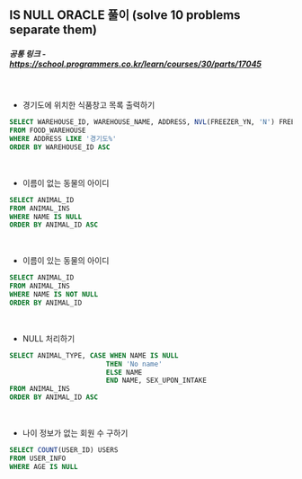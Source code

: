 ## IS NULL ORACLE 풀이 (solve 10 problems separate them)

##### 공통 링크 - https://school.programmers.co.kr/learn/courses/30/parts/17045

<br/>

- 경기도에 위치한 식품창고 목록 출력하기

```SQL
SELECT WAREHOUSE_ID, WAREHOUSE_NAME, ADDRESS, NVL(FREEZER_YN, 'N') FREEZER_YN
FROM FOOD_WAREHOUSE
WHERE ADDRESS LIKE '경기도%'
ORDER BY WAREHOUSE_ID ASC
```

<br/>

- 이름이 없는 동물의 아이디

```SQL
SELECT ANIMAL_ID
FROM ANIMAL_INS
WHERE NAME IS NULL
ORDER BY ANIMAL_ID ASC
```

<br/>

- 이름이 있는 동물의 아이디

```SQL
SELECT ANIMAL_ID
FROM ANIMAL_INS
WHERE NAME IS NOT NULL
ORDER BY ANIMAL_ID
```

<br/>

- NULL 처리하기

```SQL
SELECT ANIMAL_TYPE, CASE WHEN NAME IS NULL
                        THEN 'No name'
                        ELSE NAME
                        END NAME, SEX_UPON_INTAKE
FROM ANIMAL_INS
ORDER BY ANIMAL_ID ASC
```

<br/>

- 나이 정보가 없는 회원 수 구하기

```SQL
SELECT COUNT(USER_ID) USERS
FROM USER_INFO
WHERE AGE IS NULL
```
